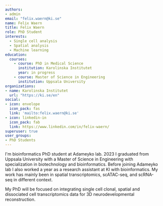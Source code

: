 ```yaml
---
authors:
- admin
email: "felix.waern@ki.se"
name: Felix Waern
title: Felix Waern
role: PhD Student
interests:
  - Single cell analysis
  - Spatial analysis
  - Machine learning
education:
  courses:
    - course: PhD in Medical Science
      institution: Karolinska Institutet
      year: in progress
    - course: Master of Science in Engineering
      institution: Uppsala University
organizations:
- name: Karolinska Institutet
  url: "https://ki.se/en"
social:
- icon: envelope
  icon_pack: fas
  link: 'mailto:felix.waern@ki.se'
- icon: linkedin-in
  icon_pack: fab
  link: https://www.linkedin.com/in/felix-waern/
superuser: true
user_groups:
- PhD Students
---
```

I'm bioinformatics PhD student at Adameyko lab. 2023 I graduated from Uppsala University with a Master of Science in Engineering with specialization in biotechnology and bioinformatics. Before joining Adameyko lab I also worked a year as a research assistant at KI with bioinformatics. My work has mainly been in spatial transcriptomics, scATAC-seq, and scRNA-seq in different context. 

My PhD will be focused on integrating single cell clonal, spatial and dissociated cell transcriptomics data for 3D neurodevelopmental reconstruction.